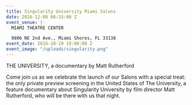 ```yaml
---
title: Singularity University Miami Salons
date: 2016-12-08 06:33:00 Z
event_venue: |-
  MIAMI THEATRE CENTER

  9806 NE 2nd Ave., Miami Shores, FL 33138
event_date: 2016-10-19 19:00:00 Z
event_image: "/uploads/singularity.png"
---
```


THE UNIVERSITY, a documentary by Matt Rutherford

Come join us as we celebrate the launch of our Salons with a special treat: the only private preview screening in the United States of The University, a feature documentary about Singularity University by film director Matt Rutherford, who will be there with us that night.